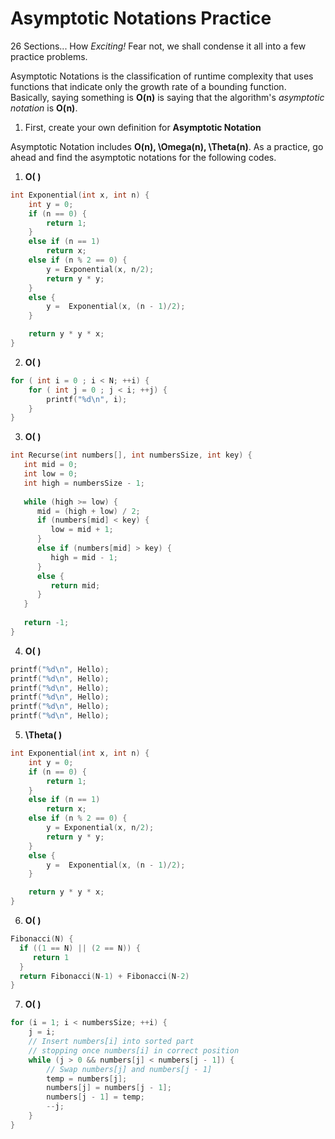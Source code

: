 # Asymptotic Notations Practice  
26 Sections... How *Exciting!* Fear not, we shall condense it all into a few practice problems. 

Asymptotic Notations is the classification of runtime complexity that uses functions that indicate only the growth rate of a bounding function.
Basically, saying something is **O(n)** is saying that the algorithm's _asymptotic notation_ is **O(n)**.

1. First, create your own definition for **Asymptotic Notation**

Asymptotic Notation includes **O(n), \Omega(n), \Theta(n)**.
As a practice, go ahead and find the asymptotic notations for the following codes.

1. **O( )**
```c++
int Exponential(int x, int n) {
    int y = 0;
    if (n == 0) {
        return 1;
    }
    else if (n == 1)                
        return x;
    else if (n % 2 == 0) {        
        y = Exponential(x, n/2); 
        return y * y;
    }
    else {
        y =  Exponential(x, (n - 1)/2); 
    }

    return y * y * x;
}
```
2. **O( )**
```c++
for ( int i = 0 ; i < N; ++i) {
    for ( int j = 0 ; j < i; ++j) {
        printf("%d\n", i);
    }
}
```
3. **O( )**
```c++
int Recurse(int numbers[], int numbersSize, int key) {
   int mid = 0;
   int low = 0;
   int high = numbersSize - 1;
   
   while (high >= low) {
      mid = (high + low) / 2;
      if (numbers[mid] < key) {
         low = mid + 1;
      }
      else if (numbers[mid] > key) {
         high = mid - 1;
      }
      else {
         return mid;
      }
   }
   
   return -1; 
}
```
4. **O( )**
```c++
printf("%d\n", Hello);
printf("%d\n", Hello);
printf("%d\n", Hello);
printf("%d\n", Hello);
printf("%d\n", Hello);
printf("%d\n", Hello);
```
5. **\Theta( )**
```c++
int Exponential(int x, int n) {
    int y = 0;
    if (n == 0) {
        return 1;
    }
    else if (n == 1)                
        return x;
    else if (n % 2 == 0) {        
        y = Exponential(x, n/2); 
        return y * y;
    }
    else {
        y =  Exponential(x, (n - 1)/2); 
    }

    return y * y * x;
}
```
6. **O( )**
```c++
Fibonacci(N) {
  if ((1 == N) || (2 == N)) {
     return 1
  }
  return Fibonacci(N-1) + Fibonacci(N-2)
}
```
7. **O( )** 
```c++
for (i = 1; i < numbersSize; ++i) {
    j = i;
    // Insert numbers[i] into sorted part
    // stopping once numbers[i] in correct position
    while (j > 0 && numbers[j] < numbers[j - 1]) {
        // Swap numbers[j] and numbers[j - 1]
        temp = numbers[j];
        numbers[j] = numbers[j - 1];
        numbers[j - 1] = temp;
        --j;
    }
}
```